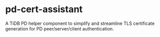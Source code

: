 # pd-cert-assistant

A TiDB PD helper component to simplify and streamline TLS certificate generation
for PD peer/server/client authentication.
